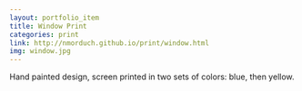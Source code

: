 ```yaml
---
layout: portfolio_item
title: Window Print
categories: print
link: http://nmorduch.github.io/print/window.html
img: window.jpg
---
```


Hand painted design, screen printed in two sets of colors: blue, then yellow.
